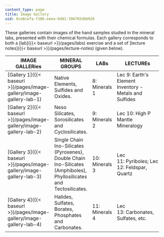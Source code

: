 ```yaml
---
content_type: page
title: Image Gallery
uid: 9ce8cefa-f386-eeea-9401-396765d8b926
---
```


These galleries contain images of the hand samples studied in the mineral labs, presented with their chemical formulas. Each gallery corresponds to both a [lab]({{< baseurl >}}/pages/labs) exercise and a set of [lecture notes]({{< baseurl >}}/pages/lecture-notes) (given below).

| IMAGE GALLERies | MINERAL GROUPS | LABs | LECTUREs |
| --- | --- | --- | --- |
| [Gallery 1]({{< baseurl >}}/pages/image-gallery/image-gallery-lab-1) | Native Elements, Sulfides and Oxides. | 8: Minerals 1 | Lec 9: Earth's Element Inventory - Metals and Sulfides |
| [Gallery 2]({{< baseurl >}}/pages/image-gallery/image-gallery-lab-2) | Neso Silicates, Sorosilicates and Cyclosilicates. | 9: Minerals 2 | Lec 10: High P Mantle Mineralogy |
| [Gallery 3]({{< baseurl >}}/pages/image-gallery/image-gallery-lab-3) | Single Chain Ino-Silicates (Pyroxenes), Double Chain Ino-Silicates (Amphiboles), Phyllosilicates and Tectosilicates. | 10: Minerals 3 | Lec 11: Pyriboles; Lec 12: Feldspar, Quartz |
| [Gallery 4]({{< baseurl >}}/pages/image-gallery/image-gallery-lab-4) | Halides, Sulfates, Borates, Phosphates and Carbonates. | 11: Minerals 4 | Lec 13: Carbonates, Sulfates, etc.